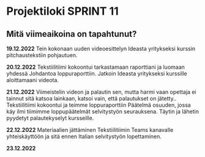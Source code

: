# Projektiloki SPRINT 11

## Mitä viimeaikoina on tapahtunut? 

**19.12.2022** Tein kokonaan uuden videoesittelyn Ideasta yritykseksi kurssin pitchaustekstiin pohjautuen.   

**20.12.2022** Tekstiilitiimi kokoontui tarkastamaan raporttiani ja luomaan yhdessä Johdantoa loppuraporttiin. Jatkoin Ideasta yritykseksi kurssille aloittamaani videota.   

**21.12.2022** Viimeistelin videon ja palautin sen, mutta harmi vaan opettaja ei tainnut sitä katsoa lainkaan, katsoi vain, että palautukset on jätetty.. Tekstiilitiimi kokoontui ja teimme loppuraporttiin Päätelmä osuuden, jossa käy ilmi tiimimme loppupäätelmät selvitystyön seurauksena. Täytin ja lähetin pyydetyt palautekyselyt kursseille.   

**22.12.2022**   Materiaalien jättäminen Tekstiilitiimin Teams kanavalle yhteiskäyttöön ja sitä ennen Italian selvitystyön lopettaminen.   

**23.12.2022**   

